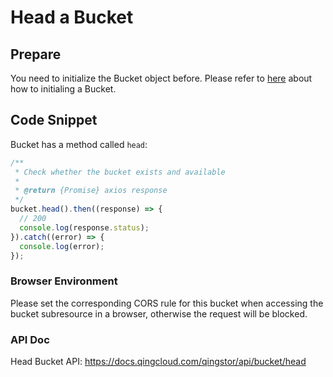 # Head a Bucket

## Prepare

You need to initialize the Bucket object before. Please refer to [here](./initialize_config_and_qingstor.md) about how to initialing a Bucket.

## Code Snippet

Bucket has a method called `head`:

```javascript
/**
 * Check whether the bucket exists and available
 *
 * @return {Promise} axios response
 */
bucket.head().then((response) => {
  // 200
  console.log(response.status);
}).catch((error) => {
  console.log(error);
});
```

### Browser Environment
Please set the corresponding CORS rule for this bucket when accessing the bucket subresource in a browser, otherwise the request will be blocked.

### API Doc

Head Bucket API: https://docs.qingcloud.com/qingstor/api/bucket/head
